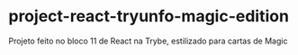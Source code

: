 # project-react-tryunfo-magic-edition
 Projeto feito no bloco 11 de React na Trybe, estilizado para cartas de Magic
